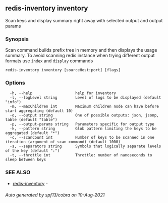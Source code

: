 ## redis-inventory inventory

Scan keys and display summary right away with selected output and output params

### Synopsis

Scan command builds prefix tree in memory and then displays the usage summary. To avoid scanning redis instance when trying different output formats use `index` and `display` commands

```
redis-inventory inventory [sourceHost:port] [flags]
```

### Options

```
  -h, --help                   help for inventory
  -l, --logLevel string        Level of logs to be displayed (default "info")
  -m, --maxChildren int        Maximum children node can have before start aggregating (default 10)
  -o, --output string          One of possible outputs: json, jsonp, table (default "table")
  -p, --output-params string   Parameters specific for output type
  -k, --pattern string         Glob pattern limiting the keys to be aggregated (default "*")
  -c, --scanCount int          Number of keys to be scanned in one iteration (argument of scan command) (default 1000)
  -s, --separators string      Symbols that logically separate levels of the key (default ":")
  -t, --throttle int           Throttle: number of nanoseconds to sleep between keys
```

### SEE ALSO

* [redis-inventory](redis-inventory.md)	 -

###### Auto generated by spf13/cobra on 10-Aug-2021

